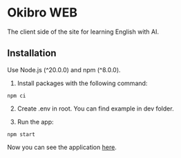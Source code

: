 # Okibro WEB

The client side of the site for learning English with AI.

## Installation

Use Node.js (^20.0.0) and npm (^8.0.0).

1. Install packages with the following command:

```
npm ci
```

2. Create .env in root. You can find example in dev folder.

3. Run the app:

```
npm start
```

Now you can see the application [here](http://localhost:3000/).
